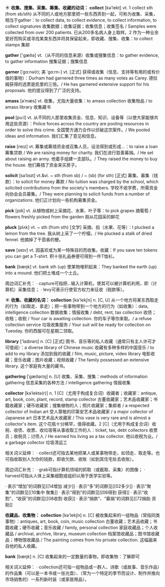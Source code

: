 ☀ <span class="category">**收集、搜集、采集、筹集、收藏的动词：**</span>
<span class="vocabulary">**collect**</span> [kə'lekt] 
<span class="definition">vt. 1 collect sth (from sb/sth) 从不同的人或地方那里把一些东西弄到一起，可称为收集、采集，相当于gather：</span>to collect data, to collect evidence, to collect information, to collect signatures 收集数据；收集证据；收集信息；收集签名 / Samples were collected from over 200 patients. 已从200多名病人身上取样。<span class="definition">2 作为一种业余爱好而购买或寻找某类东西并将其保留起来，即收藏、搜集、收集：</span>to collect stamps 集邮

<span class="vocabulary">**gather**</span> ['ɡæðə] 
<span class="definition">vt.（从不同的信息来源）收集或搜集信息：</span>to gather evidence, to gather information 搜集证据；搜集信息
           
<span class="vocabulary">**garner**</span> [ˈgɑ:nə(r); 美 ˈgɑ:rn-]
<span class="definition">vt. [正式] 获得或收集（信息、支持等有用的或有价值的事物）：</span>Durham had garnered three times as many votes as Carey. 德拉姆获得的选票是凯里的三倍。/ He has garnered extensive support for his proposals. 他的提议得到了广泛的支持。
           
<span class="vocabulary">**amass**</span> [əˈmæs]
<span class="definition">vt. 收集，尤指大量收集：</span>to amass collection 收集物品 / to amass library 收集藏书

<span class="vocabulary">**pool**</span> [pu:l] 
<span class="definition">vt. 从不同的人那里收集资金、信息、知识、设备等（以使大家能够共用这些资源）：</span>Police forces across the country are pooling resources in order to solve this crime. 全国警方通力合作以侦破这宗案件。/ We pooled ideas and information. 我们汇集了意见和信息。

<span class="vocabulary">**raise**</span> [reɪz] 
<span class="definition">vt. 筹集或筹措资金或召集人员，设法得到或形成…：</span>to raise a loan 筹集贷款 / We are raising money for charity. 我们在进行慈善募捐。/ He set about raising an army. 他着手组建一支部队。/ They raised the money to buy the house. 他们筹措了资金来买房子。
           
<span class="vocabulary">**solicit**</span> [səˈlɪsɪt]
<span class="definition">vt.&vi. ~ sth (from sb) / ~ (sb) (for sth) [正式] 筹集、募集（钱款）：</span>to solicit for money 筹款 / No tuition was charged by the school, which solicited contributions from the society's members. 学校不收学费，所需资金向协会会员募集。/ They were planning to solicit funds from a number of organizations. 他们正计划向一些机构募集资金。

<span class="vocabulary">**pick**</span> [pɪk] 
<span class="definition">vt. 从植物或树上采摘花、水果、叶子等：</span>to pick grapes 摘葡萄 / flowers freshly picked from the garden 刚从花园采的鲜花
           
<span class="vocabulary">**pluck**</span> [plʌk]
<span class="definition">vt. ~ sth (from sth) [文学] 采摘、掐（水果、花等）：</span>I plucked a lemon from the tree. 我从树上采了一个柠檬。/ He plucked a stalk of dried fennel. 他摘掉了干茴香的梗。

<span class="vocabulary">**save**</span> [seɪv] 
<span class="definition">vt. 因喜欢或为某一特殊目的而收集，收藏：</span>If you save ten tokens you can get a T-shirt. 积十张礼品券便可得到一件T恤衫。

<span class="vocabulary">**bank**</span> [bæŋk] 
<span class="definition">vt. bank sth (up) 使某物堆积起来：</span>They banked the earth (up) into a mound. 他们把土堆成一个土丘。

周边词汇补充：
· capture可指把…输入计算机，使其可以被计算机利用，即（计算机）采集信息；
· levy可表示行使官方权力来征收（税款等）。
           
☀ <span class="category">**收集、收藏的名词：**</span>
<span class="vocabulary">**collection**</span> [kə'lekʃn] 
<span class="definition">n. [C, U] 从一个地方将某东西取走的行为（如取走、拿走）；把一些事物带到一个地方的行为（如收集）：</span>data, intelligence collection 数据收集；情报收集 / debt, rent, tax collection 收债；收租；收税 / Your car is awaiting collection. 你的车子等你来取。/ a refuse collection service 垃圾收集服务 / Your suit will be ready for collection on Tuesday. 你的西服可在星期二领取。

<span class="vocabulary">**library**</span> ['laɪbrərɪ] 
<span class="definition">n. [C] [正式] 图书、音乐等的私人收藏（通常只有主人许可才可借阅）：</span>a diverse library of Chinese music 收藏有多种多样的中国音乐 / to add to my library 添加到我的收藏 / film, music, picture, video library 电影收藏；音乐收藏；图片收藏；视频收藏 / The family possessed an extensive library. 这个家庭有大量的藏书。
           
<span class="vocabulary">**gathering**</span> [ˈgæðərɪŋ]
<span class="definition">n. [U] 收集、采集、搜集：</span>methods of information gathering 信息采集的各种方法 / intelligence gathering 情报收集
            
<span class="vocabulary">**collector**</span> [kəˈlektə(r)]
<span class="definition">n. 1 [C]（尤用于构成复合词）收藏者；收藏家：</span>antique, art, book, coin, plant, record, stamp collector 古董收藏家；艺术品收藏家；书籍收藏家；硬币收藏家；搜集植物的人；照片收藏家；集邮者 / a respected collector of Indian art 受人尊敬的印第安艺术品收藏家 / a major collector of Japanese art 日本艺术品大收藏家 / This vase is very rare and is almost a collector's item. 这个花瓶十分稀罕，值得收藏。<span class="definition">2 [C]（尤用于构成复合词）收税、收债、收票、收垃圾等从事收取工作的人：</span>ticket, tax, debt collectors 收票员；收税员；讨债人 / He earned his living as a tax collector. 他以收税为业。/ a garbage collector 垃圾清运工

相关词义延伸：
· collect还可指去某地把某人或某事物带走，如领走、取走等。也可指收取别人欠你的钱款，即收欠款、收账（如到其住宅处去收账）。

周边词汇补充：
· grab可指计算机领域的抓取（或截取、采集）的图像；
· harvest可指从人体上采集细胞或组织以用于医学实验等。

· 表示“增加”的词群见[[14增加 减少]]
· 表示“多”的词群见[[02多少]]
· 表示“聚集”的词群见[[10集中 聚集]]
· 表示“得到”的词群见[[06得到 获得]]
· 表示“收割”、“收获”的词群见[[08收割 收获]]
· 表示“捐款”、“募捐”的词群见[[72捐助 资助]]

<span class="category">**收藏品、收集物：**</span>
<span class="vocabulary">**collection**</span> [kə'lekʃn] 
<span class="definition">n. [C] 被收集起来的一组物品（常指同类事物）：</span>antiques, art, book, coin, music collection 古董收藏；艺术品收藏；书籍收藏；硬币收藏；音乐收藏 / family, personal collection 家庭收藏品；个人收藏品 / archival, archive, library, museum collection 档案馆收藏品；图书馆收藏品；博物馆收藏品 / The painting comes from his private collection. 这幅画来自他的私人收藏。

<span class="vocabulary">**bank**</span> [bæŋk] 
<span class="definition">n. [C] 收集起来的一定数量的事物，即收集物：</span>了解即可

相关词义延伸：
· collection还可指一组物品或一群人、诗歌（或故事、音乐作品）的作品集（可以是一本书或一张光盘）、（常为一个特定的季节而设计、制作并推向市场销售的）一系列新时装（或家居用品）。

